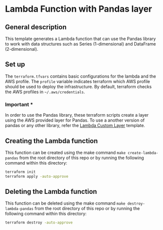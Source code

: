 # Lambda Function with Pandas layer

## General description

This template generates a Lambda function that can use the Pandas library to work with data structures such as Series (1-dimensional) and DataFrame (2-dimensional).

## Set up

The `terraform.tfvars` contains basic configurations for the lambda and the AWS profile. The `profile` variable indicates terraform which AWS profile should be used to deploy the infrastructure. By default, terraform checks the AWS profiles in `~/.aws/credentials`.

### Important *

In order to use the Pandas library, these terraform scripts create a layer using the AWS provided layer for Pandas. To use a another version of pandas or any other library, refer the [Lambda Custom Layer](https://github.com/ricardo8aib/terraform-templates/tree/main/templates/lambda-custom-layer) template.

## Creating the Lambda function

This function can be created using the make command `make create-lambda-pandas` from the root directory of this repo or by running the following command within this directory:

``` bash
terraform init
terraform apply -auto-approve
```

## Deleting the Lambda function

This function can be deleted using the make command `make destroy-lambda-pandas` from the root directory of this repo or by running the following command within this directory:

``` bash
terraform destroy -auto-approve
```
